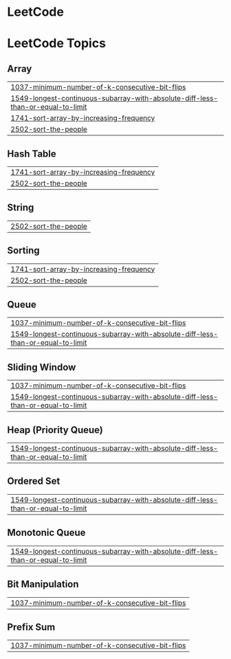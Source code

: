 # LeetCode
<!---LeetCode Topics Start-->
# LeetCode Topics
## Array
|  |
| ------- |
| [1037-minimum-number-of-k-consecutive-bit-flips](https://github.com/lichenkao/LeetCode/tree/master/1037-minimum-number-of-k-consecutive-bit-flips) |
| [1549-longest-continuous-subarray-with-absolute-diff-less-than-or-equal-to-limit](https://github.com/lichenkao/LeetCode/tree/master/1549-longest-continuous-subarray-with-absolute-diff-less-than-or-equal-to-limit) |
| [1741-sort-array-by-increasing-frequency](https://github.com/lichenkao/LeetCode/tree/master/1741-sort-array-by-increasing-frequency) |
| [2502-sort-the-people](https://github.com/lichenkao/LeetCode/tree/master/2502-sort-the-people) |
## Hash Table
|  |
| ------- |
| [1741-sort-array-by-increasing-frequency](https://github.com/lichenkao/LeetCode/tree/master/1741-sort-array-by-increasing-frequency) |
| [2502-sort-the-people](https://github.com/lichenkao/LeetCode/tree/master/2502-sort-the-people) |
## String
|  |
| ------- |
| [2502-sort-the-people](https://github.com/lichenkao/LeetCode/tree/master/2502-sort-the-people) |
## Sorting
|  |
| ------- |
| [1741-sort-array-by-increasing-frequency](https://github.com/lichenkao/LeetCode/tree/master/1741-sort-array-by-increasing-frequency) |
| [2502-sort-the-people](https://github.com/lichenkao/LeetCode/tree/master/2502-sort-the-people) |
## Queue
|  |
| ------- |
| [1037-minimum-number-of-k-consecutive-bit-flips](https://github.com/lichenkao/LeetCode/tree/master/1037-minimum-number-of-k-consecutive-bit-flips) |
| [1549-longest-continuous-subarray-with-absolute-diff-less-than-or-equal-to-limit](https://github.com/lichenkao/LeetCode/tree/master/1549-longest-continuous-subarray-with-absolute-diff-less-than-or-equal-to-limit) |
## Sliding Window
|  |
| ------- |
| [1037-minimum-number-of-k-consecutive-bit-flips](https://github.com/lichenkao/LeetCode/tree/master/1037-minimum-number-of-k-consecutive-bit-flips) |
| [1549-longest-continuous-subarray-with-absolute-diff-less-than-or-equal-to-limit](https://github.com/lichenkao/LeetCode/tree/master/1549-longest-continuous-subarray-with-absolute-diff-less-than-or-equal-to-limit) |
## Heap (Priority Queue)
|  |
| ------- |
| [1549-longest-continuous-subarray-with-absolute-diff-less-than-or-equal-to-limit](https://github.com/lichenkao/LeetCode/tree/master/1549-longest-continuous-subarray-with-absolute-diff-less-than-or-equal-to-limit) |
## Ordered Set
|  |
| ------- |
| [1549-longest-continuous-subarray-with-absolute-diff-less-than-or-equal-to-limit](https://github.com/lichenkao/LeetCode/tree/master/1549-longest-continuous-subarray-with-absolute-diff-less-than-or-equal-to-limit) |
## Monotonic Queue
|  |
| ------- |
| [1549-longest-continuous-subarray-with-absolute-diff-less-than-or-equal-to-limit](https://github.com/lichenkao/LeetCode/tree/master/1549-longest-continuous-subarray-with-absolute-diff-less-than-or-equal-to-limit) |
## Bit Manipulation
|  |
| ------- |
| [1037-minimum-number-of-k-consecutive-bit-flips](https://github.com/lichenkao/LeetCode/tree/master/1037-minimum-number-of-k-consecutive-bit-flips) |
## Prefix Sum
|  |
| ------- |
| [1037-minimum-number-of-k-consecutive-bit-flips](https://github.com/lichenkao/LeetCode/tree/master/1037-minimum-number-of-k-consecutive-bit-flips) |
<!---LeetCode Topics End-->